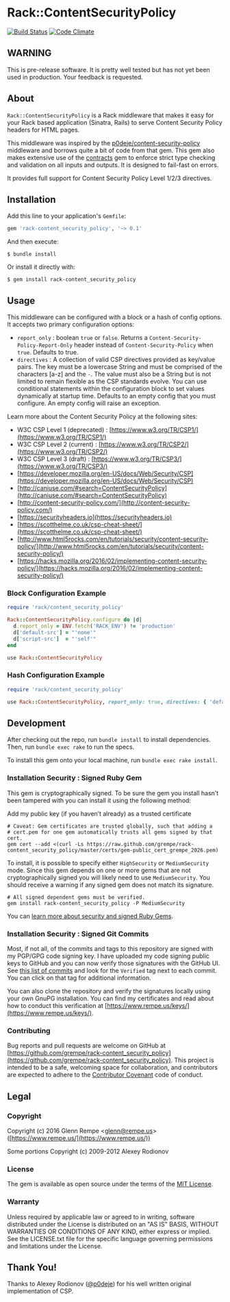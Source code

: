 # Rack::ContentSecurityPolicy

[![Build Status](https://travis-ci.org/grempe/rack-content_security_policy.svg?branch=master)](https://travis-ci.org/grempe/rack-content_security_policy)
[![Code Climate](https://codeclimate.com/github/grempe/rack-content_security_policy/badges/gpa.svg)](https://codeclimate.com/github/grempe/rack-content_security_policy)

## WARNING

This is pre-release software. It is pretty well tested but has not yet
been used in production. Your feedback is requested.

## About

`Rack::ContentSecurityPolicy` is a Rack middleware that makes it easy for your
Rack based application (Sinatra, Rails) to serve Content Security Policy headers
for HTML pages.

This middleware was inspired by the [p0deje/content-security-policy](https://github.com/p0deje/content-security-policy)
middleware and borrows quite a bit of code from that gem. This gem also makes
extensive use of the [contracts](https://egonschiele.github.io/contracts.ruby/)
gem to enforce strict type checking and validation on all inputs and outputs.
It is designed to fail-fast on errors.

It provides full support for Content Security Policy Level 1/2/3 directives.

## Installation

Add this line to your application's `Gemfile`:

```ruby
gem 'rack-content_security_policy', '~> 0.1'
```

And then execute:

```
$ bundle install
```

Or install it directly with:

```
$ gem install rack-content_security_policy
```

## Usage

This middleware can be configured with a block or a hash of config options. It
accepts two primary configuration options:

* `report_only` : boolean `true` or `false`. Returns a `Content-Security-Policy-Report-Only` header instead of `Content-Security-Policy` when `true`. Defaults to true.
* `directives` : A collection of valid CSP directives provided as key/value pairs. The key must be a lowercase String and must be comprised of the characters [a-z] and the `-`. The value must also be a String but is not limited to remain flexible as the CSP standards evolve. You can use conditional statements within the configuration block to set values dynamically at startup time. Defaults to an empty config that you must configure. An empty config will raise an exception.

Learn more about the Content Security Policy at the following sites:

* W3C CSP Level 1 (deprecated) : [https://www.w3.org/TR/CSP1/](https://www.w3.org/TR/CSP1/)
* W3C CSP Level 2 (current) : [https://www.w3.org/TR/CSP2/](https://www.w3.org/TR/CSP2/)
* W3C CSP Level 3 (draft) : [https://www.w3.org/TR/CSP3/](https://www.w3.org/TR/CSP3/)
* [https://developer.mozilla.org/en-US/docs/Web/Security/CSP](https://developer.mozilla.org/en-US/docs/Web/Security/CSP)
* [http://caniuse.com/#search=ContentSecurityPolicy](http://caniuse.com/#search=ContentSecurityPolicy)
* [http://content-security-policy.com/](http://content-security-policy.com/)
* [https://securityheaders.io](https://securityheaders.io)
* [https://scotthelme.co.uk/csp-cheat-sheet/](https://scotthelme.co.uk/csp-cheat-sheet/)
* [http://www.html5rocks.com/en/tutorials/security/content-security-policy/](http://www.html5rocks.com/en/tutorials/security/content-security-policy/)
* [https://hacks.mozilla.org/2016/02/implementing-content-security-policy/](https://hacks.mozilla.org/2016/02/implementing-content-security-policy/)

### Block Configuration Example

``` ruby
require 'rack/content_security_policy'

Rack::ContentSecurityPolicy.configure do |d|
  d.report_only = ENV.fetch('RACK_ENV') != 'production'
  d['default-src'] = "'none'"
  d['script-src']  = "'self'"
end

use Rack::ContentSecurityPolicy
```

### Hash Configuration Example

``` ruby
require 'rack/content_security_policy'

use Rack::ContentSecurityPolicy, report_only: true, directives: { 'default-src' => "'self'" }
```

## Development

After checking out the repo, run `bundle install` to install dependencies. Then,
run `bundle exec rake` to run the specs.

To install this gem onto your local machine, run `bundle exec rake install`.

### Installation Security : Signed Ruby Gem

This gem is cryptographically signed. To be sure the gem you install hasn’t
been tampered with you can install it using the following method:

Add my public key (if you haven’t already) as a trusted certificate

```
# Caveat: Gem certificates are trusted globally, such that adding a
# cert.pem for one gem automatically trusts all gems signed by that cert.
gem cert --add <(curl -Ls https://raw.github.com/grempe/rack-content_security_policy/master/certs/gem-public_cert_grempe_2026.pem)
```

To install, it is possible to specify either `HighSecurity` or `MediumSecurity`
mode. Since this gem depends on one or more gems that are not cryptographically
signed you will likely need to use `MediumSecurity`. You should receive a warning
if any signed gem does not match its signature.

```
# All signed dependent gems must be verified.
gem install rack-content_security_policy -P MediumSecurity
```

You can [learn more about security and signed Ruby Gems](http://guides.rubygems.org/security/).

### Installation Security : Signed Git Commits

Most, if not all, of the commits and tags to this repository are
signed with my PGP/GPG code signing key. I have uploaded my code signing public
keys to GitHub and you can now verify those signatures with the GitHub UI.
See [this list of commits](https://github.com/grempe/rack-content_security_policy/commits/master)
and look for the `Verified` tag next to each commit. You can click on that tag
for additional information.

You can also clone the repository and verify the signatures locally using your
own GnuPG installation. You can find my certificates and read about how to conduct
this verification at [https://www.rempe.us/keys/](https://www.rempe.us/keys/).

### Contributing

Bug reports and pull requests are welcome on GitHub
at [https://github.com/grempe/rack-content_security_policy](https://github.com/grempe/rack-content_security_policy). This project is intended to be a safe, welcoming space for collaboration, and
contributors are expected to adhere to the
[Contributor Covenant](http://contributor-covenant.org) code of conduct.

## Legal

### Copyright

Copyright (c) 2016 Glenn Rempe <[glenn@rempe.us](mailto:glenn@rempe.us)> ([https://www.rempe.us/](https://www.rempe.us/))

Some portions Copyright (c) 2009-2012 Alexey Rodionov

### License

The gem is available as open source under the terms of
the [MIT License](http://opensource.org/licenses/MIT).

### Warranty

Unless required by applicable law or agreed to in writing,
software distributed under the License is distributed on an
"AS IS" BASIS, WITHOUT WARRANTIES OR CONDITIONS OF ANY KIND,
either express or implied. See the LICENSE.txt file for the
specific language governing permissions and limitations under
the License.

## Thank You!

Thanks to Alexey Rodionov ([@p0deje](https://github.com/p0deje)) for
his well written original implementation of CSP.
